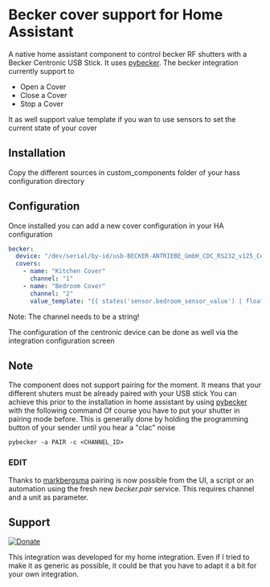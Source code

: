 # Becker cover support for Home Assistant

A native home assistant component to control becker RF shutters with a Becker Centronic USB Stick.
It uses [pybecker](https://pypi.org/project/pybecker/).
The becker integration currently support to
- Open a Cover
- Close a Cover
- Stop a Cover

It as well support value template if you wan to use sensors to set the current state of your cover


## Installation

Copy the different sources in custom_components folder of your hass configuration directory

## Configuration

Once installed you can add a new cover configuration in your HA configuration

```yaml
becker:
  device: "/dev/serial/by-id/usb-BECKER-ANTRIEBE_GmbH_CDC_RS232_v125_Centronic-if00"
  covers:
    - name: "Kitchen Cover"
      channel: "1"
    - name: "Bedroom Cover"
      channel: "2"
      value_template: "{{ states('sensor.bedroom_sensor_value') | float > 22 }}"
```

Note: The channel needs to be a string!

The configuration of the centronic device can be done as well via the integration configuration screen

## Note

The component does not support pairing for the moment. It means that your different shuters must be already paired with your USB stick
You can achieve this prior to the installation in home assistant by using [pybecker](https://pypi.org/project/pybecker/) with the following command
Of course you have to put your shutter in pairing mode before. This is generally done by holding the programming button of your sender until you hear a "clac" noise

```
pybecker -a PAIR -c <CHANNEL_ID>
```

### EDIT

Thanks to [markbergsma](https://github.com/markbergsma) pairing is now possible from the UI, a script or an automation using the fresh new *becker.pair* service. This requires channel and a unit as parameter.

## Support

[![Donate](https://img.shields.io/badge/Donate-PayPal-green.svg)](https://www.paypal.com/cgi-bin/webscr?cmd=_s-xclick&hosted_button_id=Q7A292QK8Z7BW&source=url)

This integration was developed for my home integration. Even if I tried to make it as generic as possible, it could be that you have to adapt it a bit for your own integration.